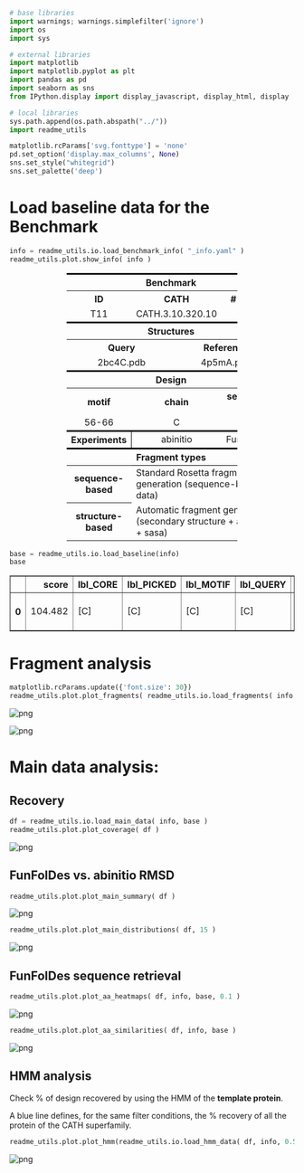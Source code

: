 

```python
# base libraries
import warnings; warnings.simplefilter('ignore')
import os
import sys

# external libraries
import matplotlib
import matplotlib.pyplot as plt
import pandas as pd
import seaborn as sns
from IPython.display import display_javascript, display_html, display

# local libraries
sys.path.append(os.path.abspath("../"))
import readme_utils

matplotlib.rcParams['svg.fonttype'] = 'none'
pd.set_option('display.max_columns', None)
sns.set_style("whitegrid")
sns.set_palette('deep')
```

# Load baseline data for the Benchmark


```python
info = readme_utils.io.load_benchmark_info( "_info.yaml" )
readme_utils.plot.show_info( info )
```


<div style="width:100%;">
    <table style="width:60%;margin-left:20%">
        <tr style="border-top: 3px solid black;border-bottom: 1px solid black;">
            <th colspan="6" style="text-align:center;" >Benchmark</th>
        </tr>
        <tr>
            <th colspan="2" style="text-align:center;" >ID</th>
            <th colspan="2" style="text-align:center;" >CATH</th>
            <th colspan="2" style="text-align:center;" ># motifs</th>
        </tr>
        <tr>
            <td colspan="2" style="text-align:center;" >T11</td>
            <td colspan="2" style="text-align:center;" >CATH.3.10.320.10</td>
            <td colspan="2" style="text-align:center;" >1</td>
        </tr>
        <tr style="border-top: 3px solid black;border-bottom: 1px solid black;">
            <th colspan="6" style="text-align:center;" >Structures</th>
        </tr>
        <tr>
            <th colspan="3" style="text-align:center;" >Query</th>
            <th colspan="3" style="text-align:center;" >Reference</th>
        </tr>
        <tr>
            <td colspan="3" style="text-align:center;" >2bc4C.pdb</td>
            <td colspan="3" style="text-align:center;" >4p5mA.pdb</td>
        </tr>
        <tr style="border-top: 3px solid black;border-bottom: 1px solid black;">
            <th colspan="6" style="text-align:center;" >Design</th>
        </tr>
        <tr>
            <th colspan="2" style="text-align:center;" >motif</th>
            <th colspan="2" style="text-align:center;" >chain</th>
            <th colspan="2" style="text-align:center;" >sequence shift</th>
        </tr>
        <tr>
            <td colspan="2" style="text-align:center;" >56-66</td>
            <td colspan="2" style="text-align:center;" >C</td>
            <td colspan="2" style="text-align:center;" >17</td>
        </tr>
        <tr style="border-top: 3px solid black;">
            <th colspan="2" style="text-align:center;border-right: 1px solid black;" >Experiments</th>
            <td colspan="2" style="text-align:center;" >abinitio</td>
            <td colspan="2" style="text-align:center;" >FunFolDes</td>
        </tr>
        <tr style="border-top: 3px solid black;border-bottom: 1px solid black;">
            <th colspan="6" style="text-align:center;" >Fragment types</th>
        </tr>
        <tr>
            <th colspan="2" style="text-align:center;" >sequence-based</th>
            <td colspan="4" style="text-align:left;" >Standard Rosetta fragment generation (sequence-based data)</td>
        </tr>
        <tr>
            <th colspan="2" style="text-align:center;" >structure-based</th>
            <td colspan="4" style="text-align:left;" >Automatic fragment generation (secondary structure + angles + sasa)</td>
        </tr>
    </table>
    </div>



```python
base = readme_utils.io.load_baseline(info)
base
```




<div>
<style scoped>
    .dataframe tbody tr th:only-of-type {
        vertical-align: middle;
    }

    .dataframe tbody tr th {
        vertical-align: top;
    }

    .dataframe thead th {
        text-align: right;
    }
</style>
<table border="1" class="dataframe">
  <thead>
    <tr style="text-align: right;">
      <th></th>
      <th>score</th>
      <th>lbl_CORE</th>
      <th>lbl_PICKED</th>
      <th>lbl_MOTIF</th>
      <th>lbl_QUERY</th>
      <th>sequence_C</th>
      <th>structure_C</th>
      <th>lbl_CONTACTS</th>
    </tr>
  </thead>
  <tbody>
    <tr>
      <th>0</th>
      <td>104.482</td>
      <td>[C]</td>
      <td>[C]</td>
      <td>[C]</td>
      <td>[C]</td>
      <td>TFLHTVYCQDGSPSVGLSEAYDEDQLFFFDFSQNTRVPRLPEFADWAQEQGDAPAILFDKEFCEWMIQQIG</td>
      <td>LEEEEEEELLLLLLEEEEEEELLEEEEEEELLLLEEEELLHHHHHHHHLLLLHHHHHHHHHHHHHHHHLLL</td>
      <td>19,21,24-29,34-39,51-53</td>
    </tr>
  </tbody>
</table>
</div>



# Fragment analysis


```python
matplotlib.rcParams.update({'font.size': 30})
readme_utils.plot.plot_fragments( readme_utils.io.load_fragments( info ), info, base )
```


![png](README_files/README_5_0.png)



![png](README_files/README_5_1.png)


# Main data analysis:
## Recovery


```python
df = readme_utils.io.load_main_data( info, base )
readme_utils.plot.plot_coverage( df )
```


![png](README_files/README_7_0.png)


## FunFolDes vs. abinitio RMSD


```python
readme_utils.plot.plot_main_summary( df )
```


![png](README_files/README_9_0.png)



```python
readme_utils.plot.plot_main_distributions( df, 15 )
```


![png](README_files/README_10_0.png)


## FunFolDes sequence retrieval


```python
readme_utils.plot.plot_aa_heatmaps( df, info, base, 0.1 )
```


![png](README_files/README_12_0.png)



```python
readme_utils.plot.plot_aa_similarities( df, info, base )
```


![png](README_files/README_13_0.png)


## HMM analysis
Check % of design recovered by using the HMM of the **template protein**.

A blue line defines, for the same filter conditions, the % recovery of all the protein of the CATH superfamily.


```python
readme_utils.plot.plot_hmm(readme_utils.io.load_hmm_data( df, info, 0.5, 10 ))
```


![png](README_files/README_15_0.png)

